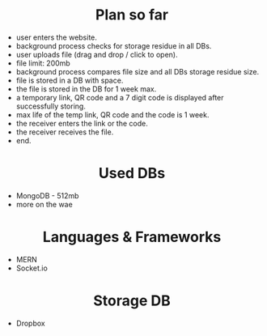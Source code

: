 <center><h1>Plan so far</h1></center>

- user enters the website.
- background process checks for storage residue in all DBs.
- user uploads file (drag and drop / click to open).
- file limit: 200mb
- background process compares file size and all DBs storage residue size.
- file is stored in a DB with space.
- the file is stored in the DB for 1 week max.
- a temporary link, QR code and a 7 digit code is displayed after successfully storing.
- max life of the temp link, QR code and the code is 1 week.
- the receiver enters the link or the code.
- the receiver receives the file.
- end.

<center><h1>Used DBs</h1></center>

- MongoDB - 512mb
- more on the wae

<center><h1>Languages & Frameworks</h1></center>

- MERN
- Socket.io

<center><h1>Storage DB</h1></center>

- Dropbox
